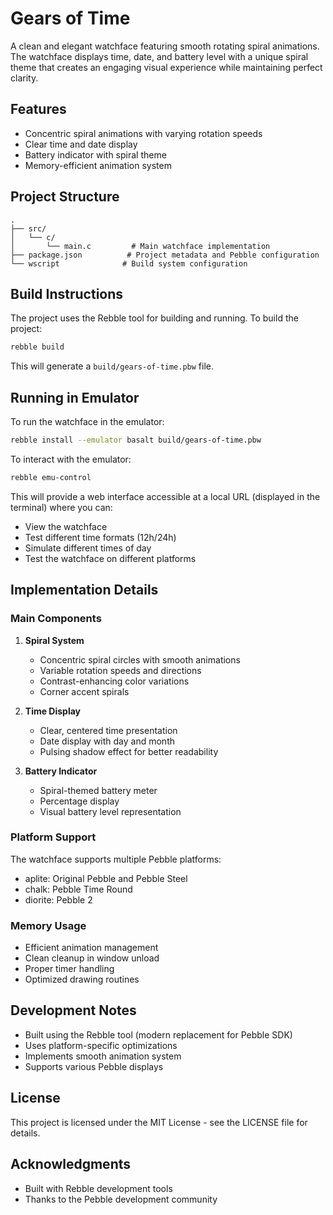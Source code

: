 # Gears of Time

A clean and elegant watchface featuring smooth rotating spiral animations. The watchface displays time, date, and battery level with a unique spiral theme that creates an engaging visual experience while maintaining perfect clarity.

## Features

- Concentric spiral animations with varying rotation speeds
- Clear time and date display
- Battery indicator with spiral theme
- Memory-efficient animation system

## Project Structure

```
.
├── src/
│   └── c/
│       └── main.c         # Main watchface implementation
├── package.json          # Project metadata and Pebble configuration
└── wscript              # Build system configuration
```

## Build Instructions

The project uses the Rebble tool for building and running. To build the project:

```bash
rebble build
```

This will generate a `build/gears-of-time.pbw` file.

## Running in Emulator

To run the watchface in the emulator:

```bash
rebble install --emulator basalt build/gears-of-time.pbw
```

To interact with the emulator:

```bash
rebble emu-control
```

This will provide a web interface accessible at a local URL (displayed in the terminal) where you can:
- View the watchface
- Test different time formats (12h/24h)
- Simulate different times of day
- Test the watchface on different platforms

## Implementation Details

### Main Components

1. **Spiral System**
   - Concentric spiral circles with smooth animations
   - Variable rotation speeds and directions
   - Contrast-enhancing color variations
   - Corner accent spirals

2. **Time Display**
   - Clear, centered time presentation
   - Date display with day and month
   - Pulsing shadow effect for better readability

3. **Battery Indicator**
   - Spiral-themed battery meter
   - Percentage display
   - Visual battery level representation

### Platform Support

The watchface supports multiple Pebble platforms:
- aplite: Original Pebble and Pebble Steel
- chalk: Pebble Time Round
- diorite: Pebble 2

### Memory Usage
- Efficient animation management
- Clean cleanup in window unload
- Proper timer handling
- Optimized drawing routines

## Development Notes

- Built using the Rebble tool (modern replacement for Pebble SDK)
- Uses platform-specific optimizations
- Implements smooth animation system
- Supports various Pebble displays

## License

This project is licensed under the MIT License - see the LICENSE file for details.

## Acknowledgments

- Built with Rebble development tools
- Thanks to the Pebble development community
